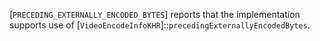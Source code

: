 [`PRECEDING_EXTERNALLY_ENCODED_BYTES`]
reports that the implementation supports use of
[`VideoEncodeInfoKHR`]::`precedingExternallyEncodedBytes`.